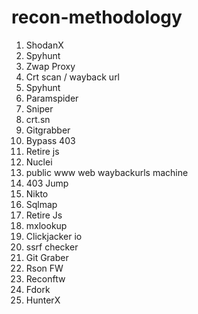 # recon-methodology

1. ShodanX
2. Spyhunt
3. Zwap Proxy 
4. Crt scan / wayback url
5. Spyhunt
6. Paramspider
7. Sniper
8. crt.sn
9. Gitgrabber
10. Bypass 403
11. Retire js
12. Nuclei
13. public www web waybackurls machine
14. 403 Jump
15. Nikto
16. Sqlmap
17. Retire Js
18. mxlookup
19. Clickjacker io
20. ssrf checker
21. Git Graber
22. Rson FW
23. Reconftw
24. Fdork
25. HunterX

